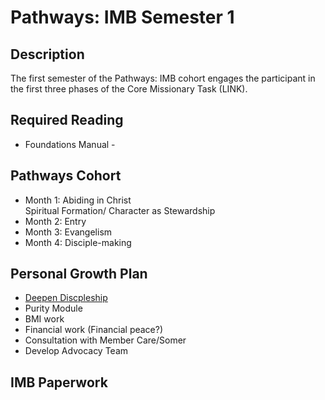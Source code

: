 # Pathways: IMB Semester 1

## Description
The first semester of the Pathways: IMB cohort engages the participant in the first three phases of the Core Missionary Task (LINK).  

## Required Reading
- Foundations Manual - 

## Pathways Cohort
-   Month 1: Abiding in Christ  
    Spiritual Formation/ Character as Stewardship
-   Month 2: Entry
-   Month 3: Evangelism
-   Month 4: Disciple-making

## Personal Growth Plan
-   [Deepen Discpleship](https://imb.pathwright.com/library/deepen-discipleship-055f43a0/about/)
-   Purity Module
-   BMI work
-   Financial work (Financial peace?)
-   Consultation with Member Care/Somer
-   Develop Advocacy Team

## IMB Paperwork
<!--stackedit_data:
eyJoaXN0b3J5IjpbNzI3OTQ2NzA3LC0zNjY3NjgxODFdfQ==
-->